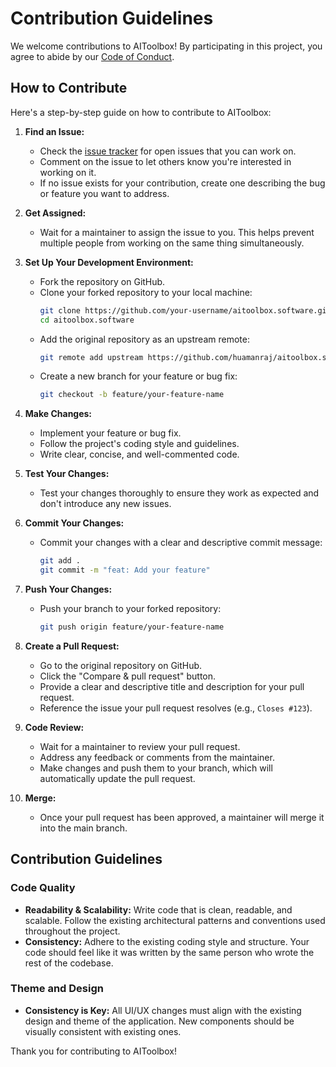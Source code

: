 # Contribution Guidelines

We welcome contributions to AIToolbox! By participating in this project, you agree to abide by our [Code of Conduct](CODE_OF_CONDUCT.md).

## How to Contribute

Here's a step-by-step guide on how to contribute to AIToolbox:

1.  **Find an Issue:**
    *   Check the [issue tracker](https://github.com/amanraj1602/aitoolbox.software/issues) for open issues that you can work on.
    *   Comment on the issue to let others know you're interested in working on it.
    *   If no issue exists for your contribution, create one describing the bug or feature you want to address.

2.  **Get Assigned:**
    *   Wait for a maintainer to assign the issue to you. This helps prevent multiple people from working on the same thing simultaneously.

3.  **Set Up Your Development Environment:**
    *   Fork the repository on GitHub.
    *   Clone your forked repository to your local machine:
        ```bash
        git clone https://github.com/your-username/aitoolbox.software.git
        cd aitoolbox.software
        ```
    *   Add the original repository as an upstream remote:
        ```bash
        git remote add upstream https://github.com/huamanraj/aitoolbox.software.git
        ```
    *   Create a new branch for your feature or bug fix:
        ```bash
        git checkout -b feature/your-feature-name
        ```

4.  **Make Changes:**
    *   Implement your feature or bug fix.
    *   Follow the project's coding style and guidelines.
    *   Write clear, concise, and well-commented code.

5.  **Test Your Changes:**
    *   Test your changes thoroughly to ensure they work as expected and don't introduce any new issues.

6.  **Commit Your Changes:**
    *   Commit your changes with a clear and descriptive commit message:
        ```bash
        git add .
        git commit -m "feat: Add your feature"
        ```

7.  **Push Your Changes:**
    *   Push your branch to your forked repository:
        ```bash
        git push origin feature/your-feature-name
        ```

8.  **Create a Pull Request:**
    *   Go to the original repository on GitHub.
    *   Click the "Compare & pull request" button.
    *   Provide a clear and descriptive title and description for your pull request.
    *   Reference the issue your pull request resolves (e.g., `Closes #123`).

9.  **Code Review:**
    *   Wait for a maintainer to review your pull request.
    *   Address any feedback or comments from the maintainer.
    *   Make changes and push them to your branch, which will automatically update the pull request.

10. **Merge:**
    *   Once your pull request has been approved, a maintainer will merge it into the main branch.

## Contribution Guidelines

### Code Quality

*   **Readability & Scalability:** Write code that is clean, readable, and scalable. Follow the existing architectural patterns and conventions used throughout the project.
*   **Consistency:** Adhere to the existing coding style and structure. Your code should feel like it was written by the same person who wrote the rest of the codebase.

### Theme and Design

*   **Consistency is Key:** All UI/UX changes must align with the existing design and theme of the application. New components should be visually consistent with existing ones.

Thank you for contributing to AIToolbox!
